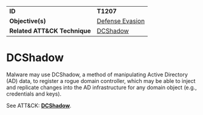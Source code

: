 |||
|---------|------------------------|
|**ID**|**T1207**|
|**Objective(s)**| [Defense Evasion](https://github.com/MBCProject/mbc-markdown/tree/master/defense-evasion)|
|**Related ATT&CK Technique**|[DCShadow](https://attack.mitre.org/techniques/T1207)|


DCShadow
========
Malware may use DCShadow, a method of manipulating Active Directory (AD) data, to register a rogue domain controller, which may be able to inject and replicate changes into the AD infrastructure for any domain object (e.g., credentials and keys). 

See ATT&CK: [**DCShadow**](https://attack.mitre.org/techniques/T1207).
